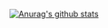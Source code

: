 [![Anurag's github stats](https://github-readme-stats.vercel.app/api?username=shijianliangs&theme=onedark)](https://github.com/anuraghazra/github-readme-stats)
